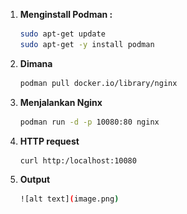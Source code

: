 1. **Menginstall Podman :**
    ```bash
    sudo apt-get update
    sudo apt-get -y install podman
2. **Dimana**
    ```bash
    podman pull docker.io/library/nginx

3. **Menjalankan Nginx**
    ```bash
    podman run -d -p 10080:80 nginx

4. **HTTP request**
    ```bash
    curl http:/localhost:10080

4. **Output**
    ```bash
    ![alt text](image.png)